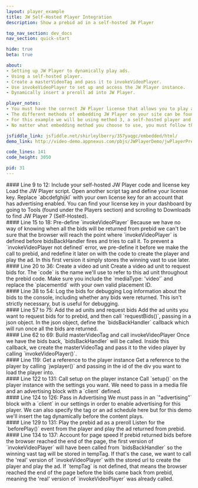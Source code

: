 ```yaml
---
layout: player_example
title: JW Self-Hosted Player Integration
description: Show a prebid ad in a self-hosted JW Player

top_nav_section: dev_docs
nav_section: quick-start

hide: true
beta: true

about:
- Setting up JW Player to dynamically play ads.
- Using a self-hosted player.
- Create a masterVideoTag and pass it to invokeVideoPlayer.
- Use invokeVideoPlayer to set up and access the JW Player instance.
- Dynamically insert a preroll ad into JW Player.

player_notes:
- You must have the correct JW Player license that allows you to play advertising.
- The different methods of embedding JW Player on your site can be found <a href="https://support.jwplayer.com/customer/portal/articles/1406723-mp4-video-embed">here</a>. 
- For this example we will be using method 3, a self-hosted player and JW Platform hosted content. To see an example using the cloud-hosted player, click <a href="#">here</a>.
- No matter what embedding method you choose to use, you must follow the <b>custom embed</b> instructions. You cannot use the single-line embed.

jsfiddle_link: jsfiddle.net/shirleylberry/357yaqgc/embedded/html/
demo_link: http://video-demo.appnexus.com/pbjs/JWPlayerDemo/jwPlayerPrebid.html

code_lines: 141
code_height: 3050

pid: 31
---
```

<div markdown="1" style="top:175px" class="pl-doc-entry">
#### Line 9 to 12: Include your self-hosted JW Player code and license key
Load the JW Player script. Open another script tag and define your license key. Replace `abcdefghijkl` with your own license key for an account that has advertising enabled. You can find your license key in your dashboard by going to Tools (found under the Players section) and scrolling to Downloads to find JW Player 7 (Self-Hosted).
</div>

<div markdown="1" style="top:350px" class="pl-doc-entry">
#### Line 15 to 18: Pre-define `invokeVideoPlayer`
Because we have no way of knowing when all the bids will be returned from prebid we can't be sure that the browser will reach the point where `invokeVideoPlayer` is defined before bidsBackHandler fires and tries to call it. To prevent a `invokeVideoPlayer not defined` error, we pre-define it before we make the call to prebid, and redefine it later on with the code to create the player and play the ad. In this first version it simply stores the winning vast to use later.
</div>

<div markdown="1" style="top:575px" class="pl-doc-entry">
#### Line 20 to 36: Create a video ad unit
Create a video ad unit to request bids for. The `code` is the name we'll use to refer to this ad unit throughout the prebid code. Make sure you include the `mediaType: 'video'` and replace the `placementId` with your own valid placement ID.
</div>

<div markdown="1" style="top:1000px" class="pl-doc-entry">
#### Line 38 to 54: Log the bids for debugging
Log information about the bids to the console, including whether any bids were returned. This isn't strictly necessary, but is useful for debugging.
</div>

<div markdown="1" style="top:1325px" class="pl-doc-entry">
#### Line 57 to 75: Add the ad units and request bids
Add the ad units you want to request bids for to prebid, and then call `requestBids()`, passing in a json object. In the json object, define the `bidsBackHandler` callback which will run once all the bids are returned.
</div>

<div markdown="1" style="top:1500px" class="pl-doc-entry">
#### Line 62 to 69: Build masterVideoTag and call invokeVideoPlayer
Once we have the bids back, `bidsBackHandler` will be called. Inside this callback, we create the masterVideoTag and pass it to the video player by calling `invokeVideoPlayer()`.
</div>

<div markdown="1" style="top:2475px" class="pl-doc-entry">
#### Line 119: Get a reference to the player instance
Get a reference to the player by calling `jwplayer()` and passing in the id of the div you want to load the player into.
</div>

<div markdown="1" style="top:2565px" class="pl-doc-entry">
#### Line 122 to 131: Call setup on the player instance
Call `setup()` on the player instance with the settings you want. We need to pass in a media file and an advertising block with a `client` defined.
</div>

<div markdown="1" style="top:2660px" class="pl-doc-entry">
#### Line 124 to 126: Pass in Advertising
We must pass in an `"advertising"` block with a `client` in our settings in order to enable advertising for this player. We can also specify the tag or an ad schedule here but for this demo we'll insert the tag dynamically before the content plays.
</div>

<div markdown="1" style="top:2770px" class="pl-doc-entry">
#### Line 129 to 131: Play the prebid ad as a preroll
Listen for the `beforePlay()` event from the player and play the ad returned from prebid.
</div>

<div markdown="1" style="top:2850px" class="pl-doc-entry">
#### Line 134 to 137: Account for page speed
If prebid returned bids before the browser reached the end of the page, the first version of `invokeVideoPlayer` will have been called from `bidsBackHandler` so the winning vast tag will be stored in tempTag. If that's the case, we want to call the 'real' version of `invokeVideoPlayer` with the stored url to create the player and play the ad. If `tempTag` is not defined, that means the browser reached the end of the page before the bids came back from prebid, meaning the 'real' version of `invokeVideoPlayer` was already called.
</div>

